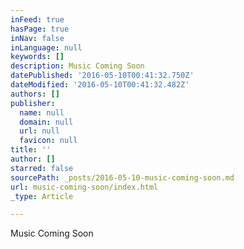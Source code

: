 ```yaml
---
inFeed: true
hasPage: true
inNav: false
inLanguage: null
keywords: []
description: Music Coming Soon
datePublished: '2016-05-10T00:41:32.750Z'
dateModified: '2016-05-10T00:41:32.482Z'
authors: []
publisher:
  name: null
  domain: null
  url: null
  favicon: null
title: ''
author: []
starred: false
sourcePath: _posts/2016-05-10-music-coming-soon.md
url: music-coming-soon/index.html
_type: Article

---
```

Music Coming Soon